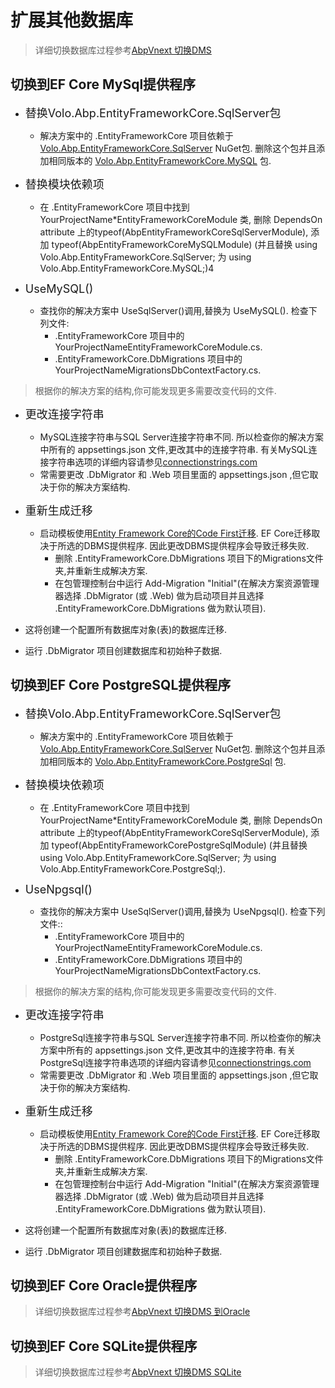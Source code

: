 # 扩展其他数据库
>详细切换数据库过程参考[AbpVnext 切换DMS](https://docs.abp.io/zh-Hans/abp/latest/Entity-Framework-Core-Other-DBMS)
## 切换到EF Core MySql提供程序
  
+ <font size="4">替换Volo.Abp.EntityFrameworkCore.SqlServer包 </font>
  - 解决方案中的 .EntityFrameworkCore 项目依赖于 [Volo.Abp.EntityFrameworkCore.SqlServer](https://www.nuget.org/packages/Volo.Abp.EntityFrameworkCore.SqlServer) NuGet包. 删除这个包并且添加相同版本的 [Volo.Abp.EntityFrameworkCore.MySQL](https://www.nuget.org/packages/Volo.Abp.EntityFrameworkCore.MySQL) 包.

+ <font size="4">替换模块依赖项 </font>
  - 在 .EntityFrameworkCore 项目中找到 YourProjectName*EntityFrameworkCoreModule 类, 删除 DependsOn attribute 上的typeof(AbpEntityFrameworkCoreSqlServerModule), 添加 typeof(AbpEntityFrameworkCoreMySQLModule) (并且替换 using Volo.Abp.EntityFrameworkCore.SqlServer; 为 using Volo.Abp.EntityFrameworkCore.MySQL;)4

+ <font size="4">UseMySQL() </font>
   - 查找你的解决方案中 UseSqlServer()调用,替换为 UseMySQL(). 检查下列文件:
      - .EntityFrameworkCore 项目中的YourProjectNameEntityFrameworkCoreModule.cs.
      - .EntityFrameworkCore.DbMigrations 项目中的YourProjectNameMigrationsDbContextFactory.cs.
  
>根据你的解决方案的结构,你可能发现更多需要改变代码的文件. 

+ <font size="4">更改连接字符串 </font>
   - MySQL连接字符串与SQL Server连接字符串不同. 所以检查你的解决方案中所有的 appsettings.json 文件,更改其中的连接字符串. 有关MySQL连接字符串选项的详细内容请参见[connectionstrings.com](https://www.connectionstrings.com/mysql/)
   - 常需要更改 .DbMigrator 和 .Web 项目里面的 appsettings.json ,但它取决于你的解决方案结构.
  
+ <font size="4">重新生成迁移 </font>
  - 启动模板使用[Entity Framework Core的Code First迁移](https://learn.microsoft.com/zh-cn/ef/core/managing-schemas/migrations/?tabs=dotnet-core-cli). EF Core迁移取决于所选的DBMS提供程序. 因此更改DBMS提供程序会导致迁移失败.
     - 删除 .EntityFrameworkCore.DbMigrations 项目下的Migrations文件夹,并重新生成解决方案.
     - 在包管理控制台中运行 Add-Migration "Initial"(在解决方案资源管理器选择 .DbMigrator (或 .Web) 做为启动项目并且选择 .EntityFrameworkCore.DbMigrations 做为默认项目).
+ 这将创建一个配置所有数据库对象(表)的数据库迁移.
  
+ 运行 .DbMigrator 项目创建数据库和初始种子数据.


## 切换到EF Core PostgreSQL提供程序

+ <font size="4">替换Volo.Abp.EntityFrameworkCore.SqlServer包 </font>
  - 解决方案中的 .EntityFrameworkCore 项目依赖于 [Volo.Abp.EntityFrameworkCore.SqlServer](https://www.nuget.org/packages/Volo.Abp.EntityFrameworkCore.SqlServer) NuGet包. 删除这个包并且添加相同版本的 [Volo.Abp.EntityFrameworkCore.PostgreSql](https://www.nuget.org/packages/Volo.Abp.EntityFrameworkCore.PostgreSql) 包.

+ <font size="4">替换模块依赖项 </font>
  - 在 .EntityFrameworkCore 项目中找到 YourProjectName*EntityFrameworkCoreModule 类, 删除 DependsOn attribute 上的typeof(AbpEntityFrameworkCoreSqlServerModule), 添加 typeof(AbpEntityFrameworkCorePostgreSqlModule) (并且替换 using Volo.Abp.EntityFrameworkCore.SqlServer; 为 using Volo.Abp.EntityFrameworkCore.PostgreSql;).

+ <font size="4">UseNpgsql() </font>
   - 查找你的解决方案中 UseSqlServer()调用,替换为 UseNpgsql(). 检查下列文件::
      - .EntityFrameworkCore 项目中的YourProjectNameEntityFrameworkCoreModule.cs.
      - .EntityFrameworkCore.DbMigrations 项目中的YourProjectNameMigrationsDbContextFactory.cs.
  

>根据你的解决方案的结构,你可能发现更多需要改变代码的文件. 


+ <font size="4">更改连接字符串 </font>
   - PostgreSql连接字符串与SQL Server连接字符串不同. 所以检查你的解决方案中所有的 appsettings.json 文件,更改其中的连接字符串. 有关PostgreSql连接字符串选项的详细内容请参见[connectionstrings.com](https://www.connectionstrings.com/postgresql/)
   - 常需要更改 .DbMigrator 和 .Web 项目里面的 appsettings.json ,但它取决于你的解决方案结构.
  
+ <font size="4">重新生成迁移 </font>
  - 启动模板使用[Entity Framework Core的Code First迁移](https://learn.microsoft.com/zh-cn/ef/core/managing-schemas/migrations/?tabs=dotnet-core-cli). EF Core迁移取决于所选的DBMS提供程序. 因此更改DBMS提供程序会导致迁移失败.
     - 删除 .EntityFrameworkCore.DbMigrations 项目下的Migrations文件夹,并重新生成解决方案.
     - 在包管理控制台中运行 Add-Migration "Initial"(在解决方案资源管理器选择 .DbMigrator (或 .Web) 做为启动项目并且选择 .EntityFrameworkCore.DbMigrations 做为默认项目).
+ 这将创建一个配置所有数据库对象(表)的数据库迁移.
  
+ 运行 .DbMigrator 项目创建数据库和初始种子数据.


## 切换到EF Core Oracle提供程序
>详细切换数据库过程参考[AbpVnext 切换DMS 到Oracle](https://docs.abp.io/zh-Hans/abp/latest/Entity-Framework-Core-Oracle)

## 切换到EF Core SQLite提供程序
>详细切换数据库过程参考[AbpVnext 切换DMS SQLite](https://docs.abp.io/zh-Hans/abp/latest/Entity-Framework-Core-SQLite)